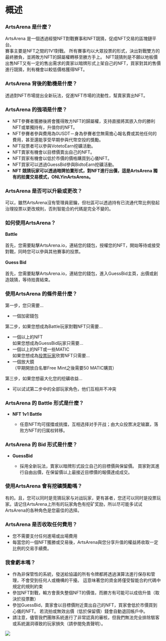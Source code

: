 # 概述

### ArtsArena 是什麼？
ArtsArena 是一個透過經營NFT對戰賽事和NFT競猜，促成NFT交易的區塊鏈平台。
<br/>賽事主要是NFT之間的1V1對戰。 所有賽事均以大眾投票的形式，決出對戰雙方的最終勝負，並將敗方NFT的歸屬權轉移至勝方手上。
NFT競猜則是不願以地板價出售NFT又有一定的售出需求的賣家以暗牌形式上架自己的NFT，買家對其的售價進行競猜，則有機會以較低價格獲得NFT。

### ArtsArena 背後的動機是什麼？
透過對NFT市場提出全新玩法，促進NFT市場的流動性，幫賣家賣出NFT。

### ArtsArena 的強項是什麼？
- NFT參賽者獲勝後將會獲得敗方NFT的歸屬權，支持直接將其嵌入你的勝利NFT或單獨持有，升值你的NFT。
- NFT參賽者參與費用為0USDT－身為參賽者您無需擔心報名費或其他任何的費用，甚至還能享受早期參與代幣空投的獎勵。
- NFT投票者可以參與VotetoEarn挖礦活動。
- NFT賣家有機會以目標價賣出自己的NFT。
- NFT買家有機會以低於市價的價格購買到心儀NFT。
- NFT買家可以透過GuessBid參與BidtoEarn挖礦活動。
- <span style='font-weight:bold;'>NFT 競猜玩家可以透過暗牌拍賣形式，對NFT進行出價，這是ArtsArena 獨有的拍賣交易模式，ONLYinArtsArena。</span>

### ArtsArena 是否可以升級或更改？
可以，雖然ArtsArena沒有管理員密鑰，但社區可以透過持有已流通代幣比例發起治理投票以更改規則，否則智能合約代碼是完全不變的。

### 如何使用ArtsArena？
<span style='font-weight:bold;'>Battle</span>
<br/>
<br/>
首先，您需要點擊ArtsArena.io，連結您的錢包，授權您的NFT，開始等待或接受對戰，同時您可以參與其他賽事的投票。
<br/>
<br/><span style='font-weight:bold;'>Guess Bid</span>
<br/>
<br/>
首先，您需要點擊ArtsArena.io，連結您的錢包，進入GuessBid主頁，出價或創造競猜，等待拍賣結束。

### 使用ArtsArena 的條件是什麼？
第一步，您只需要...
- 一個加密錢包

第二步，如果您想成為Battle玩家對戰NFT只需要...
- 一個以上的NFT
<br>如果您想成為GuessBid玩家只需要...
- 一個以上的NFT或一些MATIC
<br>如果您想成為<span style="text-decoration: underline;">投票玩家</span>欣賞NFT只需要...
- 一個放大鏡
<br>（早期開放白名單Free Mint之後需要50 MATIC購買）

第三步，如果您想最大化您的挖礦收益...
- 可以试试第二步中的全部玩家角色，他们互相并不冲突

### ArtsArena 的 Battle 形式是什麼？
- <span style="font-weight:bold;">NFT 1v1 Battle</span>

  - 任意NFT均可摆擂或挑擂，互相选择对手开战；由大众投票决定输赢，落败方NFT的归属权转移。

### ArtsArena 的 Bid 形式是什麼？
- <span style="font-weight:bold;">GuessBid</span>

  - 採用全新玩法，賣家以暗牌形式設立自己的目標價與保留價。 買家對其進行自由出價，在保留價以上最接近目標價的報價達成成交。

### 使用ArtsArena 會有挖礦獎勵嗎？
有的。且，您可以同时是竞猜玩家与对战玩家，更有甚者，您还可以同时是投票玩家。请记住ArtsArena上所有的玩家角色有挖矿奖励，所以尽可能多试试ArtsArena的各种角色是您最佳的选择。

### ArtsArena 是否收取任何費用？
- 您不需要支付任何進場或出場費用
- 每當您的一個NFT獲勝或交易後，ArtsArena與您分享升值的權益將收取一定比例的交易手續費。

### 我會虧本嗎？
- 作為非保管性的系統，發送給協議的所有令牌都將透過演算法進行保存和管理，不會受到任何人或機構的干擾。 這意味著您的資金將僅受智能合約代碼中規定的規則約束
- 參加NFT對戰，輸方會喪失整個NFT的價值，而勝方有可能可以成倍升值（取決於投票數）
- 參加GuessBid，賣家會以目標價附近賣出自己的NFT，買家會低於市價買到心儀的NFT。 若流拍或無效出價（低於保留價）錢會自動退回帳戶中。
- 請注意，儘管我們團隊系統進行了非常認真的審核，但我們無法完全排除駭客或系統漏洞導致的玩家損失（請參閱免責聲明）。






![](../images/pie.png)
